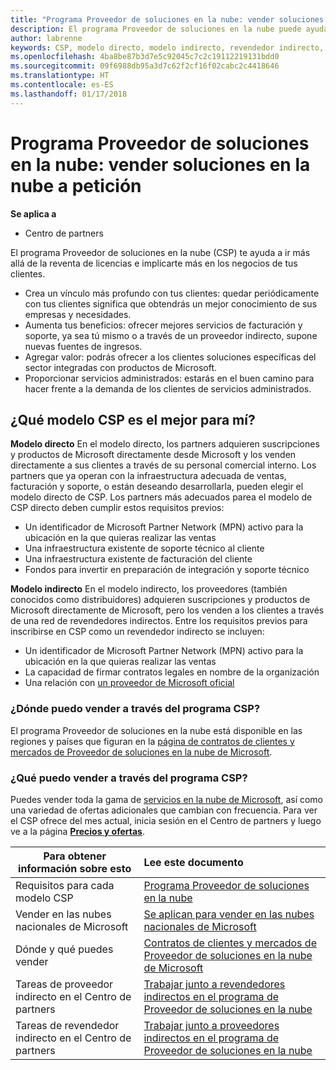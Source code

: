 ```yaml
---
title: "Programa Proveedor de soluciones en la nube: vender soluciones en la nube bajo petición | Centro de partners"
description: El programa Proveedor de soluciones en la nube puede ayudar a tu negocio crecer con los nuevos clientes y la nueva experiencia.
author: labrenne
keywords: CSP, modelo directo, modelo indirecto, revendedor indirecto, proveedor indirecto, proveedor, distribuidor, programa proveedor de soluciones en la nube
ms.openlocfilehash: 4ba8be87b3d7e5c92045c7c2c19112219131bdd0
ms.sourcegitcommit: 09f6988db95a3d7c62f2cf16f02cabc2c4418646
ms.translationtype: HT
ms.contentlocale: es-ES
ms.lasthandoff: 01/17/2018
---
```

# <a name="cloud-solution-provider-program---selling-in-demand-cloud-solutions"></a>Programa Proveedor de soluciones en la nube: vender soluciones en la nube a petición 

**Se aplica a**

-  Centro de partners

El programa Proveedor de soluciones en la nube (CSP) te ayuda a ir más allá de la reventa de licencias e implicarte más en los negocios de tus clientes.
 
- Crea un vínculo más profundo con tus clientes: quedar periódicamente con tus clientes significa que obtendrás un mejor conocimiento de sus empresas y necesidades.
- Aumenta tus beneficios: ofrecer mejores servicios de facturación y soporte, ya sea tú mismo o a través de un proveedor indirecto, supone nuevas fuentes de ingresos.  
- Agregar valor: podrás ofrecer a los clientes soluciones específicas del sector integradas con productos de Microsoft.
- Proporcionar servicios administrados: estarás en el buen camino para hacer frente a la demanda de los clientes de servicios administrados. 

## <a name="which-csp-model-is-best-for-me"></a>¿Qué modelo CSP es el mejor para mí?

**Modelo directo** En el modelo directo, los partners adquieren suscripciones y productos de Microsoft directamente desde Microsoft y los venden directamente a sus clientes a través de su personal comercial interno. Los partners que ya operan con la infraestructura adecuada de ventas, facturación y soporte, o están deseando desarrollarla, pueden elegir el modelo directo de CSP. Los partners más adecuados parea el modelo de CSP directo deben cumplir estos requisitos previos:

- Un identificador de Microsoft Partner Network (MPN) activo para la ubicación en la que quieras realizar las ventas
- Una infraestructura existente de soporte técnico al cliente
- Una infraestructura existente de facturación del cliente
- Fondos para invertir en preparación de integración y soporte técnico

**Modelo indirecto** En el modelo indirecto, los proveedores (también conocidos como distribuidores) adquieren suscripciones y productos de Microsoft directamente de Microsoft, pero los venden a los clientes a través de una red de revendedores indirectos. Entre los requisitos previos para inscribirse en CSP como un revendedor indirecto se incluyen:

- Un identificador de Microsoft Partner Network (MPN) activo para la ubicación en la que quieras realizar las ventas
- La capacidad de firmar contratos legales en nombre de la organización
- Una relación con [un proveedor de Microsoft oficial](https://partnercenter.microsoft.com/partner/find-a-provider)

### <a name="where-can-i-sell-through-the-csp-program"></a>¿Dónde puedo vender a través del programa CSP?

El programa Proveedor de soluciones en la nube está disponible en las regiones y países que figuran en la [página de contratos de clientes y mercados de Proveedor de soluciones en la nube de Microsoft](agreements.md).  

### <a name="what-can-i-sell-through-the-csp-program"></a>¿Qué puedo vender a través del programa CSP?

Puedes vender toda la gama de [servicios en la nube de Microsoft](https://partner.microsoft.com/cloud-solution-provider/products-and-services), así como una variedad de ofertas adicionales que cambian con frecuencia. Para ver el CSP ofrece del mes actual, inicia sesión en el Centro de partners y luego ve a la página [**Precios y ofertas**](https://partnercenter.microsoft.com/pcv/sales). 

|**Para obtener información sobre esto**   |**Lee este documento**   |
|---------------------------|:--------------------|
|Requisitos para cada modelo CSP   | [Programa Proveedor de soluciones en la nube](https://partnercenter.microsoft.com/partner/cloud-solution-provider)|
|Vender en las nubes nacionales de Microsoft   | [Se aplican para vender en las nubes nacionales de Microsoft](csp-national-clouds-overview.md)|
|Dónde y qué puedes vender   |[Contratos de clientes y mercados de Proveedor de soluciones en la nube de Microsoft](agreements.md)|
|Tareas de proveedor indirecto en el Centro de partners  |[Trabajar junto a revendedores indirectos en el programa de Proveedor de soluciones en la nube](indirect-provider-tasks-in-partner-center.md)|
|Tareas de revendedor indirecto en el Centro de partners   |[Trabajar junto a proveedores indirectos en el programa de Proveedor de soluciones en la nube](indirect-reseller-tasks-in-partner-center.md)|
